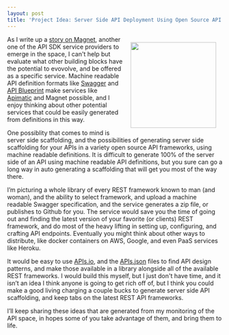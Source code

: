 ```yaml
---
layout: post
title: 'Project Idea: Server Side API Deployment Using Open Source API Frameworks'
---
```

<p><img style="padding: 15px;" src="http://kinlane-productions.s3.amazonaws.com/api-evangelist-site/blog/bw-stack-api-frameworks.png" alt="" width="200" align="right" /></p>
<p>As I write up a <a href="http://apievangelist.com/2014/11/03/the-expanding-api-universe-more-api-sdk-focused-services-emerge/">story on Magnet</a>, another one of the API SDK service providers to emerge in the space, I can't help but evaluate what other building blocks have the potential to evovolve, and be offered as a specific service. Machine readable API definition formats like <a href="http://bitly.com/1tnYxV8">Swagger</a> and <a href="http://bit.ly/1cl8tCc">API Blueprint</a> make services like <a href="http://bit.ly/1qnXcI0">Apimatic</a> and Magnet possible, and I enjoy thinking about other potential services that could be easily generated from definitions in this way.</p>
<p>One possiblity that comes to mind is server side scaffolding, and the possibilities of generating server side scaffolding for your APIs in a variety open source API frameworks, using machine readable definitions. It is difficult to generate 100% of the server side of an API using machine readable API definitions, but you sure can go a long way in auto generating a scaffolding that will get you most of the way there.</p>
<p>I&rsquo;m picturing a whole library of every REST framework known to man (and woman), and the ability to select framework, and upload a machine readable Swagger specification, and the service generates a zip file, or publishes to Github for you. The service would save you the time of going out and finding the latest version of your favorite (or clients) REST framework, and do most of the heavy lifting in setting up, configuring, and crafting API endpoints. Eventually you might think about other ways to distribute, like docker containers on AWS, Google, and even PaaS services like Heroku.</p>
<p>It would be easy to use <a href="http://apis.io">APIs.io</a>, and the <a href="http://apisjson.org">APIs.json</a> files to find API design patterns, and make those available in a library alongside all of the available REST frameworks. I would build this myself, but I just don't have time, and it isn&rsquo;t an idea I think anyone is going to get rich off of, but I think you could make a good living charging a couple bucks to generate server side API scaffolding, and keep tabs on the latest REST API frameworks.</p>
<p>I&rsquo;ll keep sharing these ideas that are generated from my monitoring of the API space, in hopes some of you take advantage of them, and bring them to life.</p>